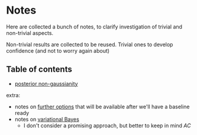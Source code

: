 # Notes

Here are collected a bunch of notes, to clarify investigation of trivial and
non-trivial aspects.

Non-trivial results are collected to be reused. Trivial ones to develop
confidence (and not to worry again about)

## Table of contents

- [posterior non-gaussianity](./posterior-gaussianity.md)

extra:

- notes on [further options](./extra.md) that will be available after we'll have
  a baseline ready
- notes on [variational Bayes](./varbayes/README.md)
  - I don't consider a promising approach, but better to keep in mind _AC_
